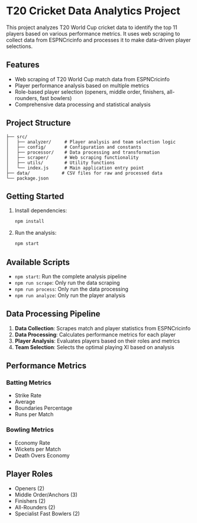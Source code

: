 # T20 Cricket Data Analytics Project

This project analyzes T20 World Cup cricket data to identify the top 11 players based on various performance metrics. It uses web scraping to collect data from ESPNCricinfo and processes it to make data-driven player selections.

## Features

- Web scraping of T20 World Cup match data from ESPNCricinfo
- Player performance analysis based on multiple metrics
- Role-based player selection (openers, middle order, finishers, all-rounders, fast bowlers)
- Comprehensive data processing and statistical analysis

## Project Structure

```
├── src/
│   ├── analyzer/     # Player analysis and team selection logic
│   ├── config/       # Configuration and constants
│   ├── processor/    # Data processing and transformation
│   ├── scraper/      # Web scraping functionality
│   ├── utils/        # Utility functions
│   └── index.js      # Main application entry point
├── data/            # CSV files for raw and processed data
└── package.json
```

## Getting Started

1. Install dependencies:
   ```bash
   npm install
   ```

2. Run the analysis:
   ```bash
   npm start
   ```

## Available Scripts

- `npm start`: Run the complete analysis pipeline
- `npm run scrape`: Only run the data scraping
- `npm run process`: Only run the data processing
- `npm run analyze`: Only run the player analysis

## Data Processing Pipeline

1. **Data Collection**: Scrapes match and player statistics from ESPNCricinfo
2. **Data Processing**: Calculates performance metrics for each player
3. **Player Analysis**: Evaluates players based on their roles and metrics
4. **Team Selection**: Selects the optimal playing XI based on analysis

## Performance Metrics

### Batting Metrics
- Strike Rate
- Average
- Boundaries Percentage
- Runs per Match

### Bowling Metrics
- Economy Rate
- Wickets per Match
- Death Overs Economy

## Player Roles

- Openers (2)
- Middle Order/Anchors (3)
- Finishers (2)
- All-Rounders (2)
- Specialist Fast Bowlers (2)